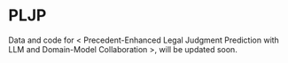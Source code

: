 # PLJP
Data and code for < Precedent-Enhanced Legal Judgment Prediction with LLM and Domain-Model Collaboration >, will be updated soon.
